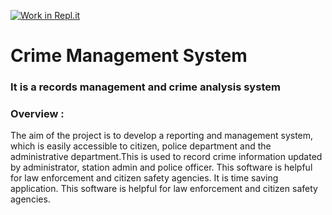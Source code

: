 [![Work in Repl.it](https://classroom.github.com/assets/work-in-replit-14baed9a392b3a25080506f3b7b6d57f295ec2978f6f33ec97e36a161684cbe9.svg)](https://classroom.github.com/online_ide?assignment_repo_id=300789&assignment_repo_type=GroupAssignmentRepo)
# Crime Management System
### It is a records management and crime analysis system
### Overview : 
The aim of the project is to develop a reporting and management system, which is easily accessible to citizen, police department and the administrative department.This is used to record crime information updated by administrator, station admin and police officer. This software is helpful for law enforcement and citizen safety agencies. It is time saving application. This software is helpful for law enforcement and citizen safety agencies.
